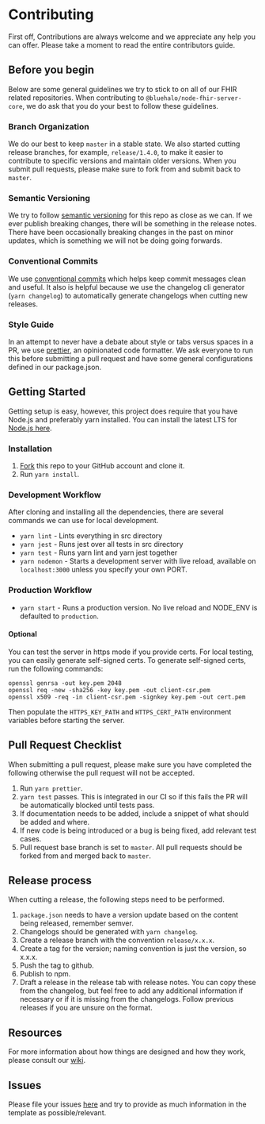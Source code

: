 # Contributing

First off, Contributions are always welcome and we appreciate any help you can offer. Please take a moment to read the entire contributors guide.

## Before you begin

Below are some general guidelines we try to stick to on all of our FHIR related repositories. When contributing to `@bluehalo/node-fhir-server-core`, we do ask that you do your best to follow these guidelines.

### Branch Organization

We do our best to keep `master` in a stable state. We also started cutting release branches, for example, `release/1.4.0`, to make it easier to contribute to specific versions and maintain older versions. When you submit pull requests, please make sure to fork from and submit back to `master`.

### Semantic Versioning

We try to follow [semantic versioning](https://semver.org/) for this repo as close as we can. If we ever publish breaking changes, there will be something in the release notes. There have been occasionally breaking changes in the past on minor updates, which is something we will not be doing going forwards.

### Conventional Commits

We use [conventional commits](https://www.conventionalcommits.org/en/v1.0.0-beta.3/) which helps keep commit messages clean and useful. It also is helpful because we use the changelog cli generator (`yarn changelog`) to automatically generate changelogs when cutting new releases.

### Style Guide

In an attempt to never have a debate about style or tabs versus spaces in a PR, we use [prettier](https://prettier.io/), an opinionated code formatter. We ask everyone to run this before submitting a pull request and have some general configurations defined in our package.json.

## Getting Started

Getting setup is easy, however, this project does require that you have Node.js and preferably yarn installed. You can install the latest LTS for [Node.js here](https://nodejs.org/en/).

### Installation

1. [Fork](https://help.github.com/articles/fork-a-repo/) this repo to your GitHub account and clone it.
2. Run `yarn install`.

### Development Workflow

After cloning and installing all the dependencies, there are several commands we can use for local development.

- `yarn lint` - Lints everything in src directory
- `yarn jest` - Runs jest over all tests in src directory
- `yarn test` - Runs yarn lint and yarn jest together
- `yarn nodemon` - Starts a development server with live reload, available on `localhost:3000` unless you specify your own PORT.

### Production Workflow

- `yarn start` - Runs a production version. No live reload and NODE_ENV is defaulted to `production`.

#### Optional

You can test the server in https mode if you provide certs. For local testing, you can easily generate self-signed certs. To generate self-signed certs, run the following commands:

```shell
openssl genrsa -out key.pem 2048
openssl req -new -sha256 -key key.pem -out client-csr.pem
openssl x509 -req -in client-csr.pem -signkey key.pem -out cert.pem
```

Then populate the `HTTPS_KEY_PATH` and `HTTPS_CERT_PATH` environment variables before starting the server.

## Pull Request Checklist

When submitting a pull request, please make sure you have completed the following otherwise the pull request will not be accepted.

1. Run `yarn prettier`.
2. `yarn test` passes. This is integrated in our CI so if this fails the PR will be automatically blocked until tests pass.
3. If documentation needs to be added, include a snippet of what should be added and where.
4. If new code is being introduced or a bug is being fixed, add relevant test cases.
5. Pull request base branch is set to `master`. All pull requests should be forked from and merged back to `master`.

## Release process

When cutting a release, the following steps need to be performed.

1. `package.json` needs to have a version update based on the content being released, remember semver.
2. Changelogs should be generated with `yarn changelog`.
3. Create a release branch with the convention `release/x.x.x`.
4. Create a tag for the version; naming convention is just the version, so x.x.x.
5. Push the tag to github.
6. Publish to npm.
7. Draft a release in the release tab with release notes. You can copy these from the changelog, but feel free to add any additional information if necessary or if it is missing from the changelogs. Follow previous releases if you are unsure on the format.

## Resources

For more information about how things are designed and how they work, please consult our [wiki](https://github.com/bluehalo/node-fhir-server-core/wiki).

## Issues

Please file your issues [here](https://github.com/bluehalo/node-fhir-server-core/issues) and try to provide as much information in the template as possible/relevant.
